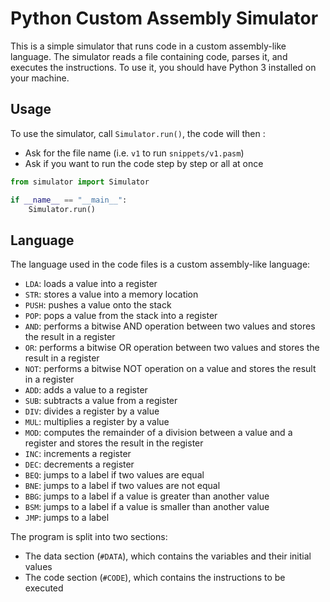 # Python Custom Assembly Simulator

This is a simple simulator that runs code in a custom assembly-like language. The simulator reads a file containing code, parses it, and executes the instructions. To use it, you should have Python 3 installed on your machine.

## Usage

To use the simulator, call `Simulator.run()`, the code will then :
- Ask for the file name (i.e. `v1` to run `snippets/v1.pasm`)
- Ask if you want to run the code step by step or all at once

```py
from simulator import Simulator

if __name__ == "__main__":
    Simulator.run()
```

## Language

The language used in the code files is a custom assembly-like language:
- `LDA`: loads a value into a register
- `STR`: stores a value into a memory location
- `PUSH`: pushes a value onto the stack
- `POP`: pops a value from the stack into a register
- `AND`: performs a bitwise AND operation between two values and stores the result in a register
- `OR`: performs a bitwise OR operation between two values and stores the result in a register
- `NOT`: performs a bitwise NOT operation on a value and stores the result in a register
- `ADD`: adds a value to a register
- `SUB`: subtracts a value from a register
- `DIV`: divides a register by a value
- `MUL`: multiplies a register by a value
- `MOD`: computes the remainder of a division between a value and a register and stores the result in the register
- `INC`: increments a register
- `DEC`: decrements a register
- `BEQ`: jumps to a label if two values are equal
- `BNE`: jumps to a label if two values are not equal
- `BBG`: jumps to a label if a value is greater than another value
- `BSM`: jumps to a label if a value is smaller than another value
- `JMP`: jumps to a label

The program is split into two sections:
- The data section (`#DATA`), which contains the variables and their initial values
- The code section (`#CODE`), which contains the instructions to be executed
